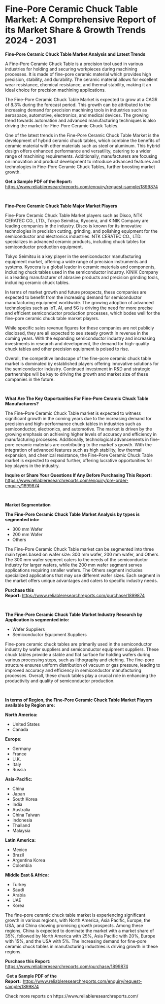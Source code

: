 <p><h1>Fine-Pore Ceramic Chuck Table Market: A Comprehensive Report of its Market Share & Growth Trends 2024 - 2031</h1></p><p><strong>Fine-Pore Ceramic Chuck Table Market Analysis and Latest Trends</strong></p>
<p><p>A Fine-Pore Ceramic Chuck Table is a precision tool used in various industries for holding and securing workpieces during machining processes. It is made of fine-pore ceramic material which provides high precision, stability, and durability. The ceramic material allows for excellent wear resistance, chemical resistance, and thermal stability, making it an ideal choice for precision machining applications.</p><p>The Fine-Pore Ceramic Chuck Table Market is expected to grow at a CAGR of 8.3% during the forecast period. This growth can be attributed to the increasing demand for precision machining tools in industries such as aerospace, automotive, electronics, and medical devices. The growing trend towards automation and advanced manufacturing techniques is also driving the market for Fine-Pore Ceramic Chuck Tables.</p><p>One of the latest trends in the Fine-Pore Ceramic Chuck Table Market is the development of hybrid ceramic chuck tables, which combine the benefits of ceramic material with other materials such as steel or aluminum. This hybrid design offers enhanced performance and versatility, catering to a wider range of machining requirements. Additionally, manufacturers are focusing on innovation and product development to introduce advanced features and technologies in Fine-Pore Ceramic Chuck Tables, further boosting market growth.</p></p>
<p><strong>Get a Sample PDF of the Report:&nbsp;</strong> <a href="https://www.reliableresearchreports.com/enquiry/request-sample/1899874">https://www.reliableresearchreports.com/enquiry/request-sample/1899874</a></p>
<p>&nbsp;</p>
<p><strong>Fine-Pore Ceramic Chuck Table Major Market Players</strong></p>
<p><p>Fine-Pore Ceramic Chuck Table Market players such as Disco, NTK CERATEC CO., LTD., Tokyo Seimitsu, Kyocera, and KINIK Company are leading companies in the industry. Disco is known for its innovative technologies in precision cutting, grinding, and polishing equipment for the semiconductor and electronics industries. NTK CERATEC CO., LTD. specializes in advanced ceramic products, including chuck tables for semiconductor production equipment.</p><p>Tokyo Seimitsu is a key player in the semiconductor manufacturing equipment market, offering a wide range of precision instruments and systems. Kyocera is a global leader in ceramic materials and components, including chuck tables used in the semiconductor industry. KINIK Company is a leading manufacturer of abrasive products and precision grinding tools, including ceramic chuck tables.</p><p>In terms of market growth and future prospects, these companies are expected to benefit from the increasing demand for semiconductor manufacturing equipment worldwide. The growing adoption of advanced technologies such as IoT, AI, and 5G is driving the need for more precise and efficient semiconductor production processes, which bodes well for the fine-pore ceramic chuck table market players.</p><p>While specific sales revenue figures for these companies are not publicly disclosed, they are all expected to see steady growth in revenue in the coming years. With the expanding semiconductor industry and increasing investments in research and development, the demand for high-quality chuck tables and other precision equipment is poised to rise.</p><p>Overall, the competitive landscape of the fine-pore ceramic chuck table market is dominated by established players offering innovative solutions for the semiconductor industry. Continued investment in R&D and strategic partnerships will be key to driving the growth and market size of these companies in the future.</p></p>
<p>&nbsp;</p>
<p><strong>What Are The Key Opportunities For Fine-Pore Ceramic Chuck Table Manufacturers?</strong></p>
<p><p>The Fine-Pore Ceramic Chuck Table market is expected to witness significant growth in the coming years due to the increasing demand for precision and high-performance chuck tables in industries such as semiconductor, electronics, and automotive. The market is driven by the growing emphasis on achieving higher levels of accuracy and efficiency in manufacturing processes. Additionally, technological advancements in fine-pore ceramic materials are contributing to the market's growth. With the integration of advanced features such as high stability, low thermal expansion, and chemical resistance, the Fine-Pore Ceramic Chuck Table market is expected to expand further, offering lucrative opportunities for key players in the industry.</p></p>
<p><strong>Inquire or Share Your Questions If Any Before Purchasing This Report:</strong> <a href="https://www.reliableresearchreports.com/enquiry/pre-order-enquiry/1899874">https://www.reliableresearchreports.com/enquiry/pre-order-enquiry/1899874</a></p>
<p>&nbsp;</p>
<p><strong>Market Segmentation</strong></p>
<p><strong>The Fine-Pore Ceramic Chuck Table Market Analysis by types is segmented into:</strong></p>
<p><ul><li>300 mm Wafer</li><li>200 mm Wafer</li><li>Others</li></ul></p>
<p><p>The Fine-Pore Ceramic Chuck Table market can be segmented into three main types based on wafer size: 300 mm wafer, 200 mm wafer, and Others. The 300 mm wafer segment caters to the needs of the semiconductor industry for larger wafers, while the 200 mm wafer segment serves applications requiring smaller wafers. The Others segment includes specialized applications that may use different wafer sizes. Each segment in the market offers unique advantages and caters to specific industry needs.</p></p>
<p><strong>Purchase this Report:&nbsp;</strong><a href="https://www.reliableresearchreports.com/purchase/1899874">https://www.reliableresearchreports.com/purchase/1899874</a></p>
<p>&nbsp;</p>
<p><strong>The Fine-Pore Ceramic Chuck Table Market Industry Research by Application is segmented into:</strong></p>
<p><ul><li>Wafer Suppliers</li><li>Semiconductor Equipment Suppliers</li></ul></p>
<p><p>Fine-pore ceramic chuck tables are primarily used in the semiconductor industry by wafer suppliers and semiconductor equipment suppliers. These chuck tables provide a stable and flat surface for holding wafers during various processing steps, such as lithography and etching. The fine-pore structure ensures uniform distribution of vacuum or gas pressure, leading to improved accuracy and efficiency in semiconductor manufacturing processes. Overall, these chuck tables play a crucial role in enhancing the productivity and quality of semiconductor production.</p></p>
<p>&nbsp;</p>
<p><strong>In terms of Region, the Fine-Pore Ceramic Chuck Table Market Players available by Region are:</strong></p>
<p>
    <p> <strong> North America: </strong>
        <ul>
            <li>United States</li>
            <li>Canada</li>
        </ul>
        </p> 
    <p> <strong> Europe: </strong>
        <ul>
            <li>Germany</li>
            <li>France</li>
            <li>U.K.</li>
            <li>Italy</li>
            <li>Russia</li>
        </ul>
        </p> 
    <p> <strong> Asia-Pacific: </strong>
        <ul>
            <li>China</li>
            <li>Japan</li>
            <li>South Korea</li>
            <li>India</li>
            <li>Australia</li>
            <li>China Taiwan</li>
            <li>Indonesia</li>
            <li>Thailand</li>
            <li>Malaysia</li>
        </ul>
        </p> 
    <p> <strong> Latin America: </strong>
        <ul>
            <li>Mexico</li>
            <li>Brazil</li>
            <li>Argentina Korea</li>
            <li>Colombia</li>
        </ul>
        </p> 
    <p> <strong> Middle East & Africa: </strong>
        <ul>
            <li>Turkey</li>
            <li>Saudi</li>
            <li>Arabia</li>
            <li>UAE</li>
            <li>Korea</li>
        </ul>
    </p>
    </p>
<p><p>The fine-pore ceramic chuck table market is experiencing significant growth in various regions, with North America, Asia Pacific, Europe, the USA, and China showing promising growth prospects. Among these regions, China is expected to dominate the market with a market share of 35%, followed by North America with 25%, Asia Pacific with 20%, Europe with 15%, and the USA with 5%. The increasing demand for fine-pore ceramic chuck tables in manufacturing industries is driving growth in these regions.</p></p>
<p><strong>Purchase this Report: </strong><a href="https://www.reliableresearchreports.com/purchase/1899874">https://www.reliableresearchreports.com/purchase/1899874</a></p>
<p>&nbsp;<strong>Get a Sample PDF of the Report:&nbsp;&nbsp;</strong><a href="https://www.reliableresearchreports.com/enquiry/request-sample/1899874">https://www.reliableresearchreports.com/enquiry/request-sample/1899874</a></p>
<p><strong></strong></p>
<p>Check more reports on https://www.reliableresearchreports.com/</p>